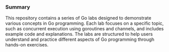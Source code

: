 ### Summary
This repository contains a series of Go labs designed to demonstrate various concepts in Go programming. Each lab focuses on a specific topic, such as concurrent execution using goroutines and channels, and includes example code and explanations. The labs are structured to help users understand and practice different aspects of Go programming through hands-on exercises.